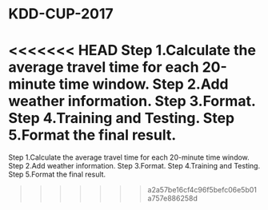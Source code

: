 # KDD-CUP-2017
<<<<<<< HEAD
Step 1.Calculate the average travel time for each 20-minute time window. 
Step 2.Add weather information. 
Step 3.Format. 
Step 4.Training and Testing. 
Step 5.Format the final result.
=======
Step 1.Calculate the average travel time for each 20-minute time window.
Step 2.Add weather information.
Step 3.Format.
Step 4.Training and Testing.
Step 5.Format the final result.
>>>>>>> a2a57be16cf4c96f5befc06e5b01a757e886258d
